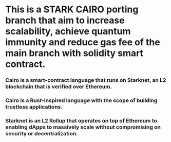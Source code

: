 # This is a STARK CAIRO porting branch that aim to increase scalability, achieve quantum immunity and reduce gas fee of the main branch with solidity smart contract.

### Cairo is a smart-contract language that runs on Starknet, an L2 blockchain that is verified over Ethereum. 
### Cairo is a Rust-inspired language with the scope of building trustless applications.
### Starknet is an L2 Rollup that operates on top of Ethereum to enabling dApps to massively scale without compromising on security or decentralization.

